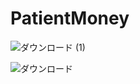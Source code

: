 # PatientMoney


![ダウンロード (1)](https://user-images.githubusercontent.com/63186144/116980326-0f685380-ad01-11eb-8765-ed994df55fc2.png)


![ダウンロード](https://user-images.githubusercontent.com/63186144/116980315-0d9e9000-ad01-11eb-9d1c-18b719b6613d.png)
